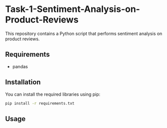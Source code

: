 # Task-1-Sentiment-Analysis-on-Product-Reviews
This repository contains a Python script that performs sentiment analysis on product reviews.

## Requirements
- pandas

## Installation
You can install the required libraries using pip:
```bash
pip install -r requirements.txt
```

## Usage

